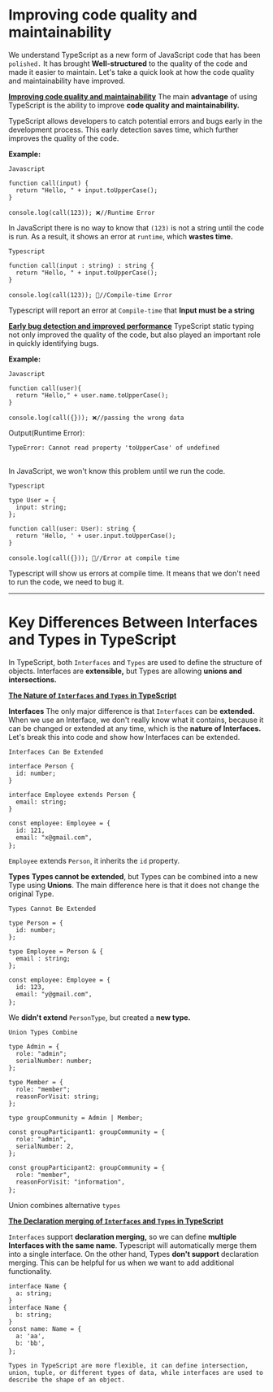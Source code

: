 # Improving code quality and maintainability

We understand TypeScript as a new form of JavaScript code that has been ``polished.`` It has brought **Well-structured** to the quality of the code and made it easier to maintain. Let's take a quick look at how the code quality and maintainability have improved.

**<u>Improving code quality and maintainability</u>**
The main **advantage** of using TypeScript is the ability to improve **code quality and maintainability.**

TypeScript allows developers to catch potential errors and bugs early in the development process. This early detection saves time, which further improves the quality of the code.

**Example:**
<pre><code>Javascript 

function call(input) {
  return "Hello, " + input.toUpperCase();
}

console.log(call(123)); ❌//Runtime Error</code> </pre>

In JavaScript there is no way  to know that ``(123)`` is not a string until the code is run. As a result, it shows an error at ``runtime``, which **wastes time.**

<pre><code>Typescript 

function call(input : string) : string {
  return "Hello, " + input.toUpperCase();
}

console.log(call(123)); 🎯//Compile-time Error</code> </pre>

Typescript will report an error at ``Compile-time`` that **Input must be a string**


**<u>Early bug detection and improved performance</u>**
TypeScript static typing not only improved the quality of the code, but also played an important role in quickly identifying bugs.

**Example:**
<pre><code>Javascript 

function call(user){
  return "Hello," + user.name.toUpperCase();
}

console.log(call({})); ❌//passing the wrong data</code> </pre>

Output(Runtime Error):
<pre><code>TypeError: Cannot read property 'toUpperCase' of undefined
</code> </pre>

In JavaScript, we won't know this problem until we run the code.

<pre><code>Typescript 

type User = {
  input: string;
};

function call(user: User): string {
  return 'Hello, ' + user.input.toUpperCase();
}

console.log(call({})); 🎯//Error at compile time</code> </pre>

Typescript will show us errors at compile time. It means that we don't need to run the code, we need to bug it.

---

# Key Differences Between Interfaces and Types in TypeScript

In TypeScript, both ``Interfaces`` and ``Types`` are used to define the structure of objects. Interfaces are **extensible,** but Types are allowing **unions and intersections.**

**<u>The Nature of ``Interfaces`` and ``Types`` in TypeScript</u>**

**Interfaces**
The only major difference is that ``Interfaces`` can be **extended.** When we use an Interface, we don't really know what it contains, because it can be changed or extended at any time, which is the **nature of Interfaces.** Let's break this into code and show how Interfaces can be extended.

<pre><code>Interfaces Can Be Extended

interface Person {
  id: number;
}

interface Employee extends Person {
  email: string;
}

const employee: Employee = {
  id: 121,
  email: "x@gmail.com",
};</code> </pre>
``Employee`` extends ``Person``, it inherits the ``id`` property.

**Types**
**Types cannot be extended**, but Types can be combined into a new Type using **Unions**. The main difference here is that it does not change the original Type.
<pre><code>Types Cannot Be Extended

type Person = {
  id: number;
};

type Employee = Person & {
  email : string;
};

const employee: Employee = {
  id: 123,
  email: "y@gmail.com",
};</code> </pre>
We **didn't extend** ``PersonType``, but created a **new type.**
<pre><code>Union Types Combine

type Admin = {
  role: "admin";
  serialNumber: number;
};

type Member = {
  role: "member";
  reasonForVisit: string;
};

type groupCommunity = Admin | Member;

const groupParticipant1: groupCommunity = {
  role: "admin",
  serialNumber: 2,
};

const groupParticipant2: groupCommunity = {
  role: "member",
  reasonForVisit: "information",
};</code> </pre>
Union combines alternative ``types``


**<u>The Declaration merging of ``Interfaces`` and ``Types`` in TypeScript</u>**

``Interfaces`` support **declaration merging,** so we can define **multiple Interfaces with the same name**. Typescript will automatically merge them into a single interface. On the other hand, Types **don't support** declaration merging. This can be helpful for us when we want to add additional functionality. 
<pre><code>interface Name {
  a: string;
}
interface Name {
  b: string;
}
const name: Name = {
  a: 'aa',
  b: 'bb',
};</code> </pre>


``Types in TypeScript are more flexible, it can define intersection, union, tuple, or different types of data, while interfaces are used to describe the shape of an object.``